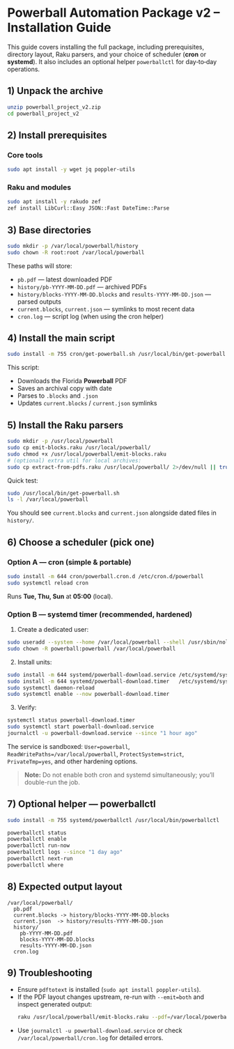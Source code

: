 # Powerball Automation Package v2 – Installation Guide

This guide covers installing the full package, including prerequisites, directory layout, Raku parsers,
and your choice of scheduler (**cron** or **systemd**). It also includes an optional helper `powerballctl`
for day‑to‑day operations.

## 1) Unpack the archive
```bash
unzip powerball_project_v2.zip
cd powerball_project_v2
```

## 2) Install prerequisites

### Core tools
```bash
sudo apt install -y wget jq poppler-utils
```

### Raku and modules
```bash
sudo apt install -y rakudo zef
zef install LibCurl::Easy JSON::Fast DateTime::Parse
```

## 3) Base directories
```bash
sudo mkdir -p /var/local/powerball/history
sudo chown -R root:root /var/local/powerball
```

These paths will store:
- `pb.pdf` — latest downloaded PDF
- `history/pb-YYYY-MM-DD.pdf` — archived PDFs
- `history/blocks-YYYY-MM-DD.blocks` and `results-YYYY-MM-DD.json` — parsed outputs
- `current.blocks`, `current.json` — symlinks to most recent data
- `cron.log` — script log (when using the cron helper)

## 4) Install the main script
```bash
sudo install -m 755 cron/get-powerball.sh /usr/local/bin/get-powerball.sh
```

This script:
- Downloads the Florida **Powerball** PDF
- Saves an archival copy with date
- Parses to `.blocks` and `.json`
- Updates `current.blocks` / `current.json` symlinks

## 5) Install the Raku parsers
```bash
sudo mkdir -p /usr/local/powerball
sudo cp emit-blocks.raku /usr/local/powerball/
sudo chmod +x /usr/local/powerball/emit-blocks.raku
# (optional) extra util for local archives:
sudo cp extract-from-pdfs.raku /usr/local/powerball/ 2>/dev/null || true
```

Quick test:
```bash
sudo /usr/local/bin/get-powerball.sh
ls -l /var/local/powerball
```

You should see `current.blocks` and `current.json` alongside dated files in `history/`.

## 6) Choose a scheduler (pick one)

### Option A — cron (simple & portable)
```bash
sudo install -m 644 cron/powerball.cron.d /etc/cron.d/powerball
sudo systemctl reload cron
```
Runs **Tue, Thu, Sun** at **05:00** (local).

### Option B — systemd timer (recommended, hardened)
1) Create a dedicated user:
```bash
sudo useradd --system --home /var/local/powerball --shell /usr/sbin/nologin powerball
sudo chown -R powerball:powerball /var/local/powerball
```

2) Install units:
```bash
sudo install -m 644 systemd/powerball-download.service /etc/systemd/system/
sudo install -m 644 systemd/powerball-download.timer   /etc/systemd/system/
sudo systemctl daemon-reload
sudo systemctl enable --now powerball-download.timer
```

3) Verify:
```bash
systemctl status powerball-download.timer
sudo systemctl start powerball-download.service
journalctl -u powerball-download.service --since "1 hour ago"
```

The service is sandboxed: `User=powerball`, `ReadWritePaths=/var/local/powerball`, `ProtectSystem=strict`, `PrivateTmp=yes`, and other hardening options.

> **Note:** Do not enable both cron and systemd simultaneously; you’ll double-run the job.

## 7) Optional helper — powerballctl
```bash
sudo install -m 755 systemd/powerballctl /usr/local/bin/powerballctl

powerballctl status
powerballctl enable
powerballctl run-now
powerballctl logs --since "1 day ago"
powerballctl next-run
powerballctl where
```

## 8) Expected output layout
```text
/var/local/powerball/
  pb.pdf
  current.blocks -> history/blocks-YYYY-MM-DD.blocks
  current.json  -> history/results-YYYY-MM-DD.json
  history/
    pb-YYYY-MM-DD.pdf
    blocks-YYYY-MM-DD.blocks
    results-YYYY-MM-DD.json
  cron.log
```

## 9) Troubleshooting
- Ensure `pdftotext` is installed (`sudo apt install poppler-utils`).
- If the PDF layout changes upstream, re-run with `--emit=both` and inspect generated output:
  ```bash
  raku /usr/local/powerball/emit-blocks.raku --pdf=/var/local/powerball/pb.pdf --emit=both
  ```
- Use `journalctl -u powerball-download.service` or check `/var/local/powerball/cron.log` for detailed errors.
